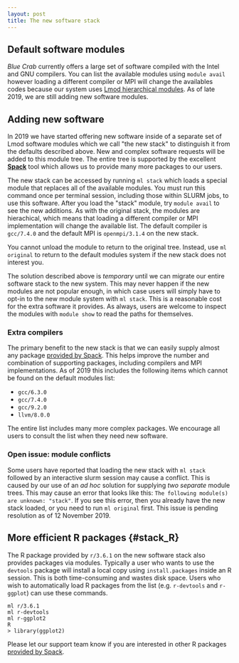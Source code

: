 ```yaml
---
layout: post
title: The new software stack
---
```


## Default software modules

*Blue Crab* currently offers a large set of software compiled with the Intel and GNU compilers. You can list the available modules using `module avail` however loading a different compiler or MPI will change the availables codes because our system uses [Lmod hierarchical modules](https://lmod.readthedocs.io/en/latest/080_hierarchy.html). As of late 2019, we are still adding new software modules.

## Adding new software

In 2019 we have started offering new software inside of a separate set of Lmod software modules which we call "the new stack" to distinguish it from the defaults described above. New and complex software requests will be added to this module tree. The entire tree is supported by the excellent **[Spack](https://spack.readthedocs.io/en/latest/package_list.html)** tool which allows us to provide many more packages to our users.

The new stack can be accessed by running `ml stack` which loads a special module that replaces all of the available modules. You must run this command once per terminal session, including those within SLURM jobs, to use this software. After you load the "stack" module, try `module avail` to see the new additions. As with the original stack, the modules are hierachical, which means that loading a different compiler or MPI implementation will change the available list. The default compiler is `gcc/7.4.0` and the default MPI is `openmpi/3.1.4` on the new stack.

You cannot unload the module to return to the original tree. Instead, use `ml original` to return to the default modules system if the new stack does not interest you. 

The solution described above is *temporary* until we can migrate our entire software stack to the new system. This may never happen if the new modules are not popular enough, in which case users will simply have to opt-in to the new module system with `ml stack`. This is a reasonable cost for the extra software it provides. As always, users are welcome to inspect the modules with `module show` to read the paths for themselves.

### Extra compilers

The primary benefit to the new stack is that we can easily supply almost any package [provided by Spack](https://spack.readthedocs.io/en/latest/package_list.html). This helps improve the number and combination of supporting packages, including compilers and MPI implementations. As of 2019 this includes the following items which cannot be found on the default modules list:

- `gcc/6.3.0`
- `gcc/7.4.0`
- `gcc/9.2.0`
- `llvm/8.0.0`

The entire list includes many more complex packages. We encourage all users to consult the list when they need new software.

### Open issue: module conflicts

Some users have reported that loading the new stack with `ml stack` followed by an interactive slurm session may cause a conflict. This is caused by our use of an *ad hoc* solution for supplying *two separate* module trees. This may cause an error that looks like this: `The following module(s) are unknown: "stack"`. If you see this error, then you already have the new stack loaded, or you need to run `ml original` first. This issue is pending resolution as of 12 November 2019.

## More efficient R packages {#stack_R}

The R package provided by `r/3.6.1` on the new software stack also provides packages via modules. Typically a user who wants to use the `devtools` package will install a local copy using `install.packages` inside an R session. This is both time-consuming and wastes disk space. Users who wish to automatically load R packages from the list (e.g. `r-devtools` and `r-ggplot`) can use these commands.

```
ml r/3.6.1
ml r-devtools
ml r-ggplot2
R
> library(ggplot2)
```

Please let our support team know if you are interested in other R packages [provided by Spack](https://spack.readthedocs.io/en/latest/package_list.html).
